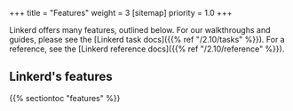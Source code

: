 +++
title = "Features"
weight = 3
[sitemap]
  priority = 1.0
+++

Linkerd offers many features, outlined below. For our walkthroughs and guides,
please see the [Linkerd task docs]({{% ref "/2.10/tasks" %}}). For a reference,
see the [Linkerd reference docs]({{% ref "/2.10/reference" %}}).

## Linkerd's features

{{% sectiontoc "features" %}}
